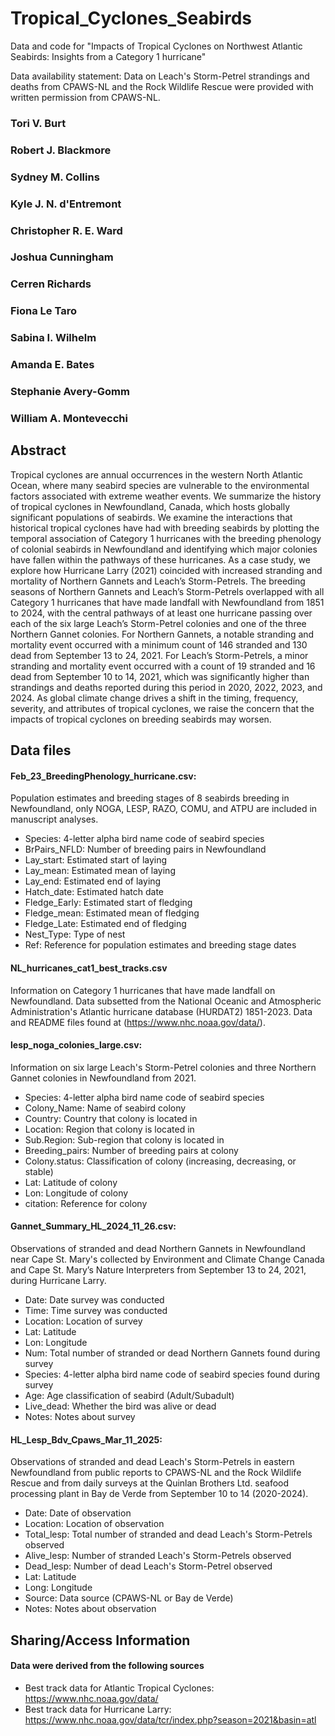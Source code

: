 # Tropical_Cyclones_Seabirds
Data and code for "Impacts of Tropical Cyclones on Northwest Atlantic Seabirds: Insights from a Category 1 hurricane"

Data availability statement: Data on Leach's Storm-Petrel strandings and deaths from CPAWS-NL and the Rock Wildlife Rescue were provided with written permission from CPAWS-NL. 

### Tori V. Burt

### Robert J. Blackmore

### Sydney M. Collins 

### Kyle J. N. d'Entremont 

### Christopher R. E. Ward

### Joshua Cunningham

### Cerren Richards

### Fiona Le Taro

### Sabina I. Wilhelm

### Amanda E. Bates

### Stephanie Avery-Gomm

### William A. Montevecchi

## Abstract

Tropical cyclones are annual occurrences in the western North Atlantic Ocean, where many seabird species are vulnerable to the environmental factors associated with extreme weather events. We summarize the history of tropical cyclones in Newfoundland, Canada, which hosts globally significant populations of seabirds. We examine the interactions that historical tropical cyclones have had with breeding seabirds by plotting the temporal association of Category 1 hurricanes with the breeding phenology of colonial seabirds in Newfoundland and identifying which major colonies have fallen within the pathways of these hurricanes. As a case study, we explore how Hurricane Larry (2021) coincided with increased stranding and mortality of Northern Gannets and Leach’s Storm-Petrels. The breeding seasons of Northern Gannets and Leach’s Storm-Petrels overlapped with all Category 1 hurricanes that have made landfall with Newfoundland from 1851 to 2024, with the central pathways of at least one hurricane passing over each of the six large Leach’s Storm-Petrel colonies and one of the three Northern Gannet colonies. For Northern Gannets, a notable stranding and mortality event occurred with a minimum count of 146 stranded and 130 dead from September 13 to 24, 2021. For Leach’s Storm-Petrels, a minor stranding and mortality event occurred with a count of 19 stranded and 16 dead from September 10 to 14, 2021, which was significantly higher than strandings and deaths reported during this period in 2020, 2022, 2023, and 2024. As global climate change drives a shift in the timing, frequency, severity, and attributes of tropical cyclones, we raise the concern that the impacts of tropical cyclones on breeding seabirds may worsen.

## Data files

#### Feb_23_BreedingPhenology_hurricane.csv:
Population estimates and breeding stages of 8 seabirds breeding in Newfoundland, only NOGA, LESP, RAZO, COMU, and ATPU are included in manuscript analyses.

- Species: 4-letter alpha bird name code of seabird species
- BrPairs_NFLD: Number of breeding pairs in Newfoundland
- Lay_start: Estimated start of laying
- Lay_mean: Estimated mean of laying
- Lay_end: Estimated end of laying
- Hatch_date: Estimated hatch date
- Fledge_Early: Estimated start of fledging
- Fledge_mean: Estimated mean of fledging
- Fledge_Late: Estimated end of fledging
- Nest_Type: Type of nest
- Ref: Reference for population estimates and breeding stage dates

#### NL_hurricanes_cat1_best_tracks.csv
Information on Category 1 hurricanes that have made landfall on Newfoundland. Data subsetted from the National Oceanic and Atmospheric Administration's Atlantic hurricane database (HURDAT2) 1851-2023. Data and README files found at (https://www.nhc.noaa.gov/data/).


#### lesp_noga_colonies_large.csv: 
Information on six large Leach's Storm-Petrel colonies and three Northern Gannet colonies in Newfoundland from 2021.

- Species: 4-letter alpha bird name code of seabird species
- Colony_Name: Name of seabird colony
- Country: Country that colony is located in
- Location: Region that colony is located in
- Sub.Region: Sub-region that colony is located in
- Breeding_pairs: Number of breeding pairs at colony
- Colony.status: Classification of colony (increasing, decreasing, or stable)
- Lat: Latitude of colony
- Lon: Longitude of colony 
- citation: Reference for colony


#### Gannet_Summary_HL_2024_11_26.csv: 
Observations of stranded and dead Northern Gannets in Newfoundland near Cape St. Mary's collected by Environment and Climate Change Canada and Cape St. Mary’s Nature Interpreters from September 13 to 24, 2021, during Hurricane Larry.

- Date: Date survey was conducted
- Time: Time survey was conducted
- Location: Location of survey
- Lat: Latitude
- Lon: Longitude
- Num: Total number of stranded or dead Northern Gannets found during survey
- Species: 4-letter alpha bird name code of seabird species found during survey
- Age: Age classification of seabird (Adult/Subadult)
- Live_dead: Whether the bird was alive or dead
- Notes: Notes about survey


#### HL_Lesp_Bdv_Cpaws_Mar_11_2025: 
Observations of stranded and dead Leach's Storm-Petrels in eastern Newfoundland from public reports to CPAWS-NL and the Rock Wildlife Rescue and from daily surveys at the Quinlan Brothers Ltd. seafood processing plant in Bay de Verde from September 10 to 14 (2020-2024).

- Date: Date of observation
- Location: Location of observation
- Total_lesp: Total number of stranded and dead Leach's Storm-Petrels observed
- Alive_lesp: Number of stranded Leach's Storm-Petrels observed
- Dead_lesp: Number of dead Leach's Storm-Petrel observed
- Lat: Latitude
- Long: Longitude
- Source: Data source (CPAWS-NL or Bay de Verde)
- Notes: Notes about observation


## Sharing/Access Information
#### Data were derived from the following sources
- Best track data for Atlantic Tropical Cyclones: https://www.nhc.noaa.gov/data/
- Best track data for Hurricane Larry: https://www.nhc.noaa.gov/data/tcr/index.php?season=2021&basin=atl

